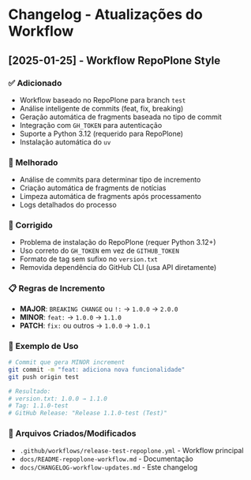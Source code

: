 # Changelog - Atualizações do Workflow

## [2025-01-25] - Workflow RepoPlone Style

### ✅ Adicionado
- Workflow baseado no RepoPlone para branch `test`
- Análise inteligente de commits (feat, fix, breaking)
- Geração automática de fragments baseada no tipo de commit
- Integração com `GH_TOKEN` para autenticação
- Suporte a Python 3.12 (requerido para RepoPlone)
- Instalação automática do `uv`

### 🔧 Melhorado
- Análise de commits para determinar tipo de incremento
- Criação automática de fragments de notícias
- Limpeza automática de fragments após processamento
- Logs detalhados do processo

### 🐛 Corrigido
- Problema de instalação do RepoPlone (requer Python 3.12+)
- Uso correto do `GH_TOKEN` em vez de `GITHUB_TOKEN`
- Formato de tag sem sufixo no `version.txt`
- Removida dependência do GitHub CLI (usa API diretamente)

### 📋 Regras de Incremento
- **MAJOR**: `BREAKING CHANGE` ou `!:` → `1.0.0` → `2.0.0`
- **MINOR**: `feat:` → `1.0.0` → `1.1.0`
- **PATCH**: `fix:` ou outros → `1.0.0` → `1.0.1`

### 🎯 Exemplo de Uso
```bash
# Commit que gera MINOR increment
git commit -m "feat: adiciona nova funcionalidade"
git push origin test

# Resultado:
# version.txt: 1.0.0 → 1.1.0
# Tag: 1.1.0-test
# GitHub Release: "Release 1.1.0-test (Test)"
```

### 🔗 Arquivos Criados/Modificados
- `.github/workflows/release-test-repoplone.yml` - Workflow principal
- `docs/README-repoplone-workflow.md` - Documentação
- `docs/CHANGELOG-workflow-updates.md` - Este changelog 
